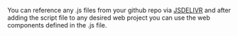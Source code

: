 You can reference any .js files from your github repo via [JSDELIVR](https://www.jsdelivr.com/) and after adding the script file to any desired web project you can use the web components defined in the .js file.